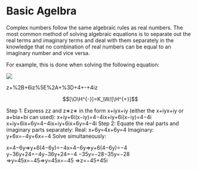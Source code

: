 # Basic Agelbra


Complex numbers follow the same algebraic rules as real numbers. The most common method of solving algebraic equations is to separate out the real terms and imaginary terms and deal with them separately in the knowledge that no combination of real numbers can be equal to an imaginary number and vice versa. 

For example, this is done when solving the following equation: 
 
 <img src="https://render.githubusercontent.com/render/math?math=\displaystyle z + 6iz^* = 4 - 4iz"> 

z+%2B+6iz%5E%2A+%3D+4+-+4iz

$$[\O\H^{-}]=K_\W/[\H^{+}]$$

Step 1:
Express zz and z∗z∗ in the form x+iyx+iy (either the x+iyx+iy or a+bia+bi can used):
x+iy+6i(x−iy)=4−4ix+iy+6i(x−iy)=4−4i
x+iy+6ix+6y=4−4ix+iy+6ix+6y=4−4i
Step 2:
Equate the real parts and imaginary parts separately:
Real:
x+6y=4x+6y=4
Imaginary:
y+6x=−4y+6x=−4
Solve simultaneously:
 
x=4−6y⇒y+6(4−6y)=−4x=4−6y⇒y+6(4−6y)=−4
y−36y+24=−4y−36y+24=−4
−35y=−28−35y=−28
⇒y=45x=−45⇒y=45x=−45
⇒z=−45+45i
